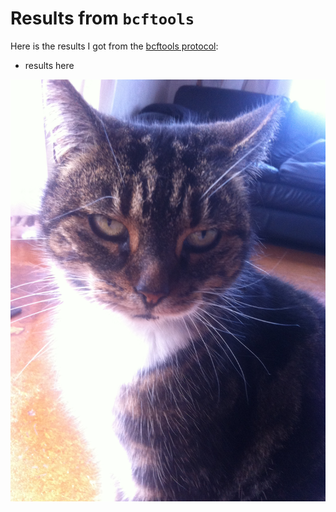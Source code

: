 # Results from `bcftools`

Here is the results I got from the [bcftools protocol](/Methods/bcftools_protocol.md):

- results here

![](/IMG_0564.JPG)
